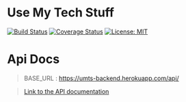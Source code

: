 # Use My Tech Stuff

[![Build Status](https://travis-ci.org/build-week-use-my-tech-stuff-umts/umts-backend.svg?branch=develop)](https://travis-ci.org/build-week-use-my-tech-stuff-umts/umts-backend) [![Coverage Status](https://coveralls.io/repos/github/build-week-use-my-tech-stuff-umts/umts-backend/badge.svg?branch=develop)](https://coveralls.io/github/build-week-use-my-tech-stuff-umts/umts-backend?branch=develop) [![License: MIT](https://img.shields.io/badge/License-MIT-yellow.svg)](https://opensource.org/licenses/MIT)

# Api Docs

> BASE_URL : https://umts-backend.herokuapp.com/api/

> [Link to the API documentation](https://documenter.getpostman.com/view/4448465/SVYkw1n2?version=latest)